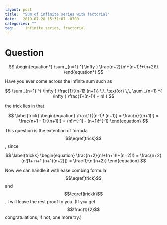```yaml
---
layout: post
title:  "Sum of infinite series with factorial"
date:   2019-07-28 15:31:07 -0700
categories: ""
tag:     infinite series, fractorial
---
```

# Question

$$
\begin{equation*}
\sum _{n=1} ^{ \infty } \frac{n+2}{n!+(n+1)!+(n+2)!}
\end{equation*}
$$


Have you ever come across the infinite sum such as  

$$ 
\sum _{n=1} ^{ \infty } \frac{1}{(n-1)! (n+1)} \,\, \text{or} \,\, \sum _{n=1} ^{ \infty } \frac{1}{(n-1)! + n! }
$$

the trick lies in that  

$$
\label{trick}
\begin{equation} 
\frac{1}{(n-1)! (n+1)} = \frac{n}{(n+1)!} = \frac{n+1 - 1}{(n+1)!} = (n!)^{-1} - (n+1)!^{-1}
\end{equation}
$$

This question is the extention of formula $$\eqref{trick}$$, since  

$$
\label{trickk}
\begin{equation}
\frac{n+2}{n!+(n+1)!+(n+2)!} = \frac{n+2}{n![1+ n+1 (n+1)(n+2)]} = \frac{1}{n!(n+2)}
\end{equation}
$$

Now we can handle it with ease combing formula $$\eqref{trick}$$ and $$\eqref{trickk}$$. I will leave the rest 
proof to you. (If you get $$\frac{1}{2}$$ congratulations, if not, one more try.)